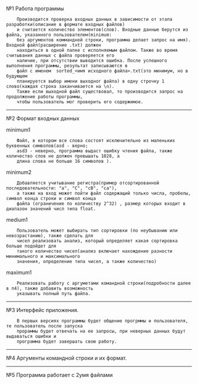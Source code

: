 №1 Работа программы

        Производится проверка входных данных в зависимости от этапа разработки(описание в формате входных файлов)
        и считается количество элементов(слов). Входные данные берутся из файла, указанного пользователем(minimum: 
        без аргументов коммандной строки, программа делает запрос на имя). Входной файл(расширение .txt) должен 
        находиться в одной папке с исполняемым файлом. Также во время считывания данных с файла проверяется его 
        наличие, при отсутствии выводится ошибка. После успешного выполнения программы, результат записываются в
        файл с именем  sorted_<имя исходного файла>.txt(это минимум, но в будующем
        планируется выбор имени выходног файла) в одну строчку 1 слово(каждая строка заканчивается на \n). 
        Также если выходной файл существовал, то производится запрос на продолжение работы программы, 
        чтобы пользователь мог проверить его содержимое.

***************************************************************************************************************************************
№2 Формат входных данных
 
   minimum1 
       
        Файл, в котором все слова состоят исключительно из маленьких буквенных символов(asd - верно;
        asd3 - неверно, программа выдаст ошибку чтения файла, также количество слов не должен превышать 1028, а 
        длина слова не больше 16 символов ).
        
   minimum2
        
        Добавляется учитывание регистра(пример отсортированной последовательности: "а", "С", "сB", "ca"),
        а также на вход может пойти файл содержащий только числа, пробелы, символ конца строки и символ конца 
        файла (ограничение по количеству 2^32) , размер которых входит в диапазон значений числ типа float.  
   
   medium1
        
        Пользователь может выбирать тип сортировки (по неубыванию или невозрастанию), также сделать для 
        чисел реализовать анализ, который определяет какая сортировка больше подойдет для 
        такого количество чисел(анализ включает нахождение разности минимального и максимального 
        значения, определение типа чисел, а также количество)
        
   maximum1
   
        Реализовать работу с аргуметами командной строки(подробности далее в п4), также добавить возможность
        указывать полный путь файла.
        
***************************************************************************************************************************************
№3 Интерфейс приложения.
        
        В первых версиях программы будет общение прогрммы и пользователя, те пользователь после запуска 
        прораммы будет отвечать на ее запросы, при неверных данных будут выдаваться ошибки и
        программа будет завершать свою работу.

***************************************************************************************************************************************
№4 Аргументы командной строки и их формат.


***************************************************************************************************************************************
№5 Программа работает с 2умя файлами 
